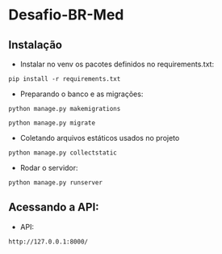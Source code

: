 # Desafio-BR-Med

## Instalação

- Instalar no venv os pacotes definidos no requirements.txt:

```pip install -r requirements.txt```

- Preparando o banco e as migrações:

```python manage.py makemigrations```

```python manage.py migrate```

- Coletando arquivos estáticos usados no projeto

```python manage.py collectstatic```

- Rodar o servidor:

```python manage.py runserver```

## Acessando a API:

- API:

```http://127.0.0.1:8000/```
